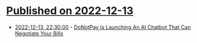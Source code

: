 # [Published on 2022-12-13](index.md)

* [2022-12-13, 22:30:00](https://slashdot.org/story/22/12/13/2156238/donotpay-is-launching-an-ai-chatbot-that-can-negotiate-your-bills?utm_source=rss1.0mainlinkanon&utm_medium=feed) - [DoNotPay Is Launching An AI Chatbot That Can Negotiate Your Bills](https://slashdot.org/story/22/12/13/2156238/donotpay-is-launching-an-ai-chatbot-that-can-negotiate-your-bills?utm_source=rss1.0mainlinkanon&utm_medium=feed)
